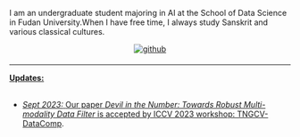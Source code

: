 I am an undergraduate student majoring in AI at the School of Data Science in Fudan University.When I have free time, I always study Sanskrit and various classical cultures.

<div align="center">
<a href="https://github.com/JimHacker1980" target="_blank">
<img src=https://img.shields.io/badge/github-%2324292e.svg?&style=for-the-badge&logo=github&logoColor=white alt=github style="margin-bottom: 5px;" />
<!-- </a>
<a href="https://www.zhihu.com/people/72-49-88-15" target="_blank">
<img src=https://img.shields.io/badge/twitter-%232E87FB.svg?&style=for-the-badge&logo=zhihu&logoColor=white alt=zhihu style="margin-bottom: 5px;" />
</a>   -->
</div>

<hr style="height:2px;border-width:0;color:gray;background-color:gray">
<b><i class="fa-solid fa-pen-to-square" style="font-size:24px"></i> Updates:</b><br><br>

<ul>

<li><i>Sept 2023:</i> <i class="fa-regular fa-note-sticky" style="font-size:20px"></i> Our paper <i>Devil in the Number: Towards Robust Multi-modality Data Filter</i> is accepted by ICCV 2023 workshop: <a href="https://www.datacomp.ai/">TNGCV-DataComp</a>.
	</li><br>


</ul>

<!--
**JimHacker1980/JimHacker1980** is a ✨ _special_ ✨ repository because its `README.md` (this file) appears on your GitHub profile.

Here are some ideas to get you started:

- 🔭 I’m currently working on ...
- 🌱 I’m currently learning ...
- 👯 I’m looking to collaborate on ...
- 🤔 I’m looking for help with ...
- 💬 Ask me about ...
- 📫 How to reach me: ...
- 😄 Pronouns: ...
- ⚡ Fun fact: ...
-->
